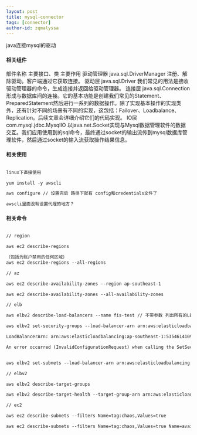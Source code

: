 ```yaml
---
layout: post
title: mysql-connector
tags: [connector]
author-id: zqmalyssa
---
```


java连接mysql的驱动

#### 相关组件

部件名称	主要接口、类	主要作用
驱动管理器	java.sql.DriverManager	注册、解除驱动。客户端通过它获取连接。
驱动层	java.sql.Driver	我们常见的用法是接收驱动管理器的命令，生成连接并返回给驱动管理器。
连接层	java.sql.Connection	形成与数据库间的连接。它的基本功能是创建我们常见的Statement、PreparedStatement然后进行一系列的数据操作。除了实现基本操作的实现类外，还有针对不同的场景有不同的实现，这包括：Failover、Loadbalance、Replication。后续文章会详细介绍它们的代码实现。
IO层	com.mysql.jdbc.MysqlIO	以java.net.Socket实现与Mysql数据管理软件的数据交互。我们应用使用到的sql命令，最终通过socket的输出流传到mysql数据库管理软件，然后通过socket的输入流获取操作结果信息。


#### 相关使用

```html

linux下直接使用

yum install -y awscli

aws configure // 设置完后 路径下就有 config和credentials文件了

awscli里面没有设置代理的地方？

```

#### 相关命令

```html

// region

aws ec2 describe-regions

（包括为账户禁用的任何区域）
aws ec2 describe-regions --all-regions

// az

aws ec2 describe-availability-zones --region ap-southeast-1

aws ec2 describe-availability-zones --all-availability-zones

// elb

aws elbv2 describe-load-balancers --name fis-test // 不带参数 列出所有的LB

aws elbv2 set-security-groups --load-balancer-arn arn:aws:elasticloadbalancing:ap-southeast-1:535461410933:loadbalancer/net/fis-test/426ef9f247be3232 --security-groups sg-08f72dec338a9acd6

LoadBalancerArn: arn:aws:elasticloadbalancing:ap-southeast-1:535461410933:loadbalancer/net/fis-test/426ef9f247be3232

An error occurred (InvalidConfigurationRequest) when calling the SetSecurityGroups operation: SetSecurityGroups is not supported for load balancers of type 'network'


aws elbv2 set-subnets --load-balancer-arn arn:aws:elasticloadbalancing:us-west-2:123456789012:loadbalancer/app/my-load-balancer/50dc6c495c0c9188 --subnets subnet-8360a9e7 subnet-b7d581c0  // set某些子网

// elbv2

aws elbv2 describe-target-groups

aws elbv2 describe-target-health --target-group-arn arn:aws:elasticloadbalancing:ap-southeast-1:535461410933:targetgroup/fis-test/54f4baf9d14356b9

// ec2

aws ec2 describe-subnets --filters Name=tag:chaos,Values=true

aws ec2 describe-subnets --filters Name=tag:chaos,Values=true Name=availability-zone,Values=ap-southeast-1b


```
